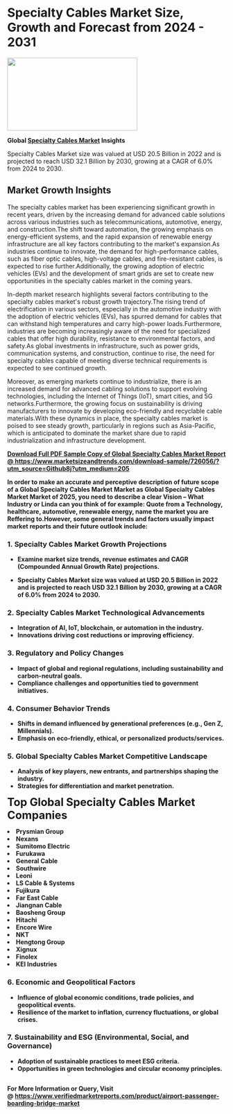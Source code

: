 <H1>Specialty Cables Market Size, Growth and Forecast from 2024 - 2031</H1><img class="aligncenter size-medium wp-image-584254" src="https://thirdeyenews.in/wp-content/uploads/2024/09/Global-Market-Research-300x168.jpeg" alt="" width="300" height="168" /><p><strong>Global&nbsp;<a href="https://www.marketsizeandtrends.com/download-sample/726056/?utm_source=Github8j?utm_medium=205">Specialty Cables Market</a> Insights</strong></p><p>Specialty Cables Market size was valued at USD 20.5 Billion in 2022 and is projected to reach USD 32.1 Billion by 2030, growing at a CAGR of 6.0% from 2024 to 2030.</p><p><h2>Market Growth Insights</h2> <p>The specialty cables market has been experiencing significant growth in recent years, driven by the increasing demand for advanced cable solutions across various industries such as telecommunications, automotive, energy, and construction.The shift toward automation, the growing emphasis on energy-efficient systems, and the rapid expansion of renewable energy infrastructure are all key factors contributing to the market's expansion.As industries continue to innovate, the demand for high-performance cables, such as fiber optic cables, high-voltage cables, and fire-resistant cables, is expected to rise further.Additionally, the growing adoption of electric vehicles (EVs) and the development of smart grids are set to create new opportunities in the specialty cables market in the coming years.</p> <p><strong><a href="#"></a></strong></p> <p>In-depth market research highlights several factors contributing to the specialty cables market's robust growth trajectory.The rising trend of electrification in various sectors, especially in the automotive industry with the adoption of electric vehicles (EVs), has spurred demand for cables that can withstand high temperatures and carry high-power loads.Furthermore, industries are becoming increasingly aware of the need for specialized cables that offer high durability, resistance to environmental factors, and safety.As global investments in infrastructure, such as power grids, communication systems, and construction, continue to rise, the need for specialty cables capable of meeting diverse technical requirements is expected to see continued growth.</p> <p>Moreover, as emerging markets continue to industrialize, there is an increased demand for advanced cabling solutions to support evolving technologies, including the Internet of Things (IoT), smart cities, and 5G networks.Furthermore, the growing focus on sustainability is driving manufacturers to innovate by developing eco-friendly and recyclable cable materials.With these dynamics in place, the specialty cables market is poised to see steady growth, particularly in regions such as Asia-Pacific, which is anticipated to dominate the market share due to rapid industrialization and infrastructure development.</p> <p><strong><a href="#"></p><p><span class=""><strong>Download Full PDF Sample Copy of Global Specialty Cables Market Report</strong> @ <a href="https://www.marketsizeandtrends.com/download-sample/726056/?utm_source=Github8j?utm_medium=205" target="_blank">https://www.marketsizeandtrends.com/download-sample/726056/?utm_source=Github8j?utm_medium=205</a></span></p><p>In order to make an accurate and perceptive description of future scope of a Global&nbsp;Specialty Cables Market Market as Global&nbsp;Specialty Cables Market Market of 2025, you need to describe a clear Vision &ndash; What Industry or Linda can you think of for example: Quote from a Technology, healthcare, automotive, renewable energy, name the market you are Reffering to.However, some general trends and factors usually impact market reports and their future outlook include:</p><h3>1.&nbsp;<strong>Specialty Cables Market Growth Projections</strong></h3><ul><li>Examine market size trends, revenue estimates and CAGR (Compounded Annual Growth Rate) projections.</li><li><p>Specialty Cables Market size was valued at USD 20.5 Billion in 2022 and is projected to reach USD 32.1 Billion by 2030, growing at a CAGR of 6.0% from 2024 to 2030.</p></li></ul><h3>2.&nbsp;<strong>Specialty Cables Market Technological Advancements</strong></h3><ul><li>Integration of AI, IoT, blockchain, or automation in the industry.</li><li>Innovations driving cost reductions or improving efficiency.</li></ul><h3>3.&nbsp;<strong>Regulatory and Policy Changes</strong></h3><ul><li>Impact of global and regional regulations, including sustainability and carbon-neutral goals.</li><li>Compliance challenges and opportunities tied to government initiatives.</li></ul><h3>4.&nbsp;<strong>Consumer Behavior Trends</strong></h3><ul><li>Shifts in demand influenced by generational preferences (e.g., Gen Z, Millennials).</li><li>Emphasis on eco-friendly, ethical, or personalized products/services.</li></ul><h3>5.&nbsp;<strong>Global Specialty Cables Market Competitive Landscape</strong></h3><ul><li>Analysis of key players, new entrants, and partnerships shaping the industry.</li><li>Strategies for differentiation and market penetration.</li></ul><p data-pm-slice="1 1 []"><span style="color: inherit; font-family: inherit; font-size: 25px;">Top Global Specialty Cables Market Companies</span></p><div class="" data-test-id=""><p><li>Prysmian Group</li><li> Nexans</li><li> Sumitomo Electric</li><li> Furukawa</li><li> General Cable</li><li> Southwire</li><li> Leoni</li><li> LS Cable & Systems</li><li> Fujikura</li><li> Far East Cable</li><li> Jiangnan Cable</li><li> Baosheng Group</li><li> Hitachi</li><li> Encore Wire</li><li> NKT</li><li> Hengtong Group</li><li> Xignux</li><li> Finolex</li><li> KEI Industries</li></p></div><h3>6.&nbsp;<strong>Economic and Geopolitical Factors</strong></h3><ul><li>Influence of global economic conditions, trade policies, and geopolitical events.</li><li>Resilience of the market to inflation, currency fluctuations, or global crises.</li></ul><h3>7.&nbsp;<strong>Sustainability and ESG (Environmental, Social, and Governance)</strong></h3><ul><li>Adoption of sustainable practices to meet ESG criteria.</li><li>Opportunities in green technologies and circular economy principles.</li></ul><h2><strong style="font-size: 14px;">For More Information or Query, Visit @&nbsp;</strong><a style="background-color: #ffffff; font-size: 14px;" href="https://www.marketsizeandtrends.com/report/specialty-cables-market/" target="_blank">https://www.verifiedmarketreports.com/product/airport-passenger-boarding-bridge-market</a></h2>